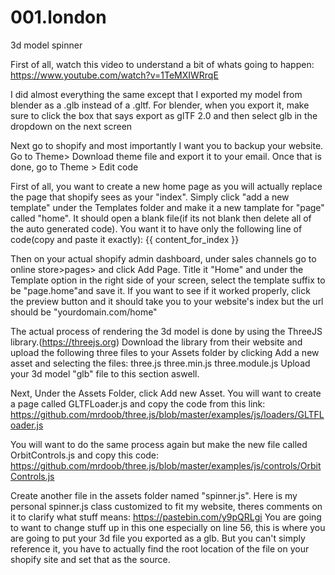 # 001.london
3d model spinner


First of all, watch this video to understand a bit of whats going to happen:
https://www.youtube.com/watch?v=1TeMXIWRrqE

I did almost everything the same except that I exported my model from blender as a .glb instead of a .gltf. For blender, when you export it, make sure to click the box that says export as glTF 2.0 and then select glb in the dropdown on the next screen

Next go to shopify and most importantly I want you to backup your website. Go to Theme> Download theme file and export it to your email. Once that is done, go to Theme > Edit code

First of all, you want to create a new home page as you will actually replace the page that shopify sees as your "index". Simply click "add a new template" under the Templates folder and make it a new tamplate for "page" called "home". It should open a blank file(if its not blank then delete all of the auto generated code). You want it to have only the following line of code(copy and paste it exactly):
{{ content_for_index }}

Then on your actual shopify admin dashboard, under sales channels go to online store>pages> and click Add Page. Title it "Home" and under the Template option in the right side of your screen, select the template suffix to be "page.home"and save it. If you want to see if it worked properly, click the preview button and it should take you to your website's index but the url should be "yourdomain.com/home"

The actual process of rendering the 3d model is done by using the ThreeJS library.(https://threejs.org)
Download the library from their website and upload the following three files to your Assets folder by clicking Add a new asset and selecting the files:
three.js
three.min.js
three.module.js
Upload your 3d model "glb" file to this section aswell.

Next, Under the Assets Folder, click Add new Asset. You will want to create a page called GLTFLoader.js and copy the code from this link: https://github.com/mrdoob/three.js/blob/master/examples/js/loaders/GLTFLoader.js

You will want to do the same process again but make the new file called OrbitControls.js and copy this code: https://github.com/mrdoob/three.js/blob/master/examples/js/controls/OrbitControls.js

Create another file in the assets folder named "spinner.js". Here is my personal spinner.js class customized to fit my website, theres comments on it to clarify what stuff means: https://pastebin.com/y9pQRLgi
You are going to want to change stuff up in this one especially on line 56, this is where you are going to put your 3d file you exported as a glb. But you can't simply reference it, you have to actually find the root location of the file on your shopify site and set that as the source.


